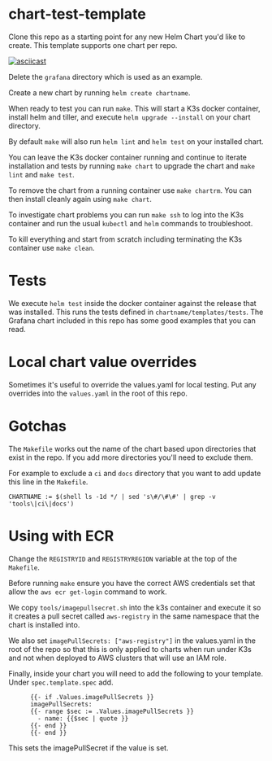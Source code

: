 # chart-test-template

Clone this repo as a starting point for any new Helm Chart you'd like to create. This template supports one chart per repo.

[![asciicast](https://asciinema.org/a/1HFqI8780RKjODUVsKcTRMiP0.svg)](https://asciinema.org/a/1HFqI8780RKjODUVsKcTRMiP0)

Delete the `grafana` directory which is used as an example.

Create a new chart by running `helm create chartname`.

When ready to test you can run `make`. This will start a K3s docker container, install helm and tiller, and execute `helm upgrade --install` on your chart directory.

By default `make` will also run `helm lint` and `helm test` on your installed chart.

You can leave the K3s docker container running and continue to iterate installation and tests by running `make chart` to upgrade the chart and `make lint` and `make test`.

To remove the chart from a running container use `make chartrm`. You can then install cleanly again using `make chart`.

To investigate chart problems you can run `make ssh` to log into the K3s container and run the usual `kubectl` and `helm` commands to troubleshoot.

To kill everything and start from scratch including terminating the K3s container use `make clean`.

# Tests

We execute `helm test` inside the docker container against the release that was installed. This runs the tests defined in `chartname/templates/tests`. The Grafana chart included in this repo has some good examples that you can read.

# Local chart value overrides

Sometimes it's useful to override the values.yaml for local testing. Put any overrides into the `values.yaml` in the root of this repo.

# Gotchas

The `Makefile` works out the name of the chart based upon directories that exist in the repo. If you add more directories you'll need to exclude them.

For example to exclude a `ci` and `docs` directory that you want to add update this line in the `Makefile`.

```
CHARTNAME := $(shell ls -1d */ | sed 's\#/\#\#' | grep -v 'tools\|ci\|docs')
```

# Using with ECR

Change the `REGISTRYID` and `REGISTRYREGION` variable at the top of the `Makefile`.

Before running `make` ensure you have the correct AWS credentials set that allow the `aws ecr get-login` command to work.

We copy `tools/imagepullsecret.sh` into the k3s container and execute it so it creates a pull secret called `aws-registry` in the same namespace that the chart is installed into.

We also set `imagePullSecrets: ["aws-registry"]` in the values.yaml in the root of the repo so that this is only applied to charts when run under K3s and not when deployed to AWS clusters that will use an IAM role.

Finally, inside your chart you will need to add the following to your template. Under `spec.template.spec` add.

```
      {{- if .Values.imagePullSecrets }} 
      imagePullSecrets:
      {{- range $sec := .Values.imagePullSecrets }}
        - name: {{$sec | quote }}
      {{- end }}
      {{- end }}
```

This sets the imagePullSecret if the value is set.
